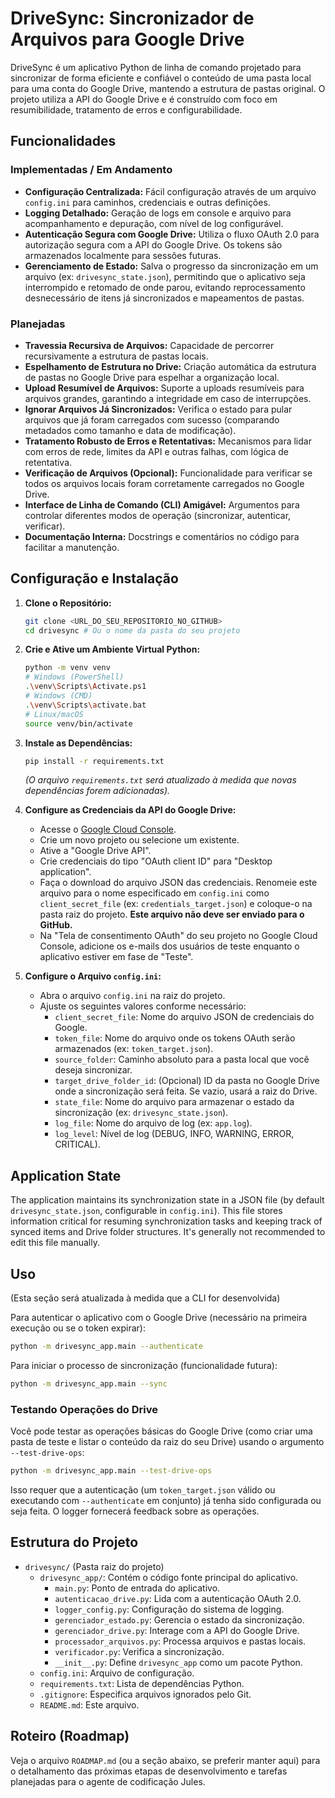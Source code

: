 # DriveSync: Sincronizador de Arquivos para Google Drive

DriveSync é um aplicativo Python de linha de comando projetado para sincronizar de forma eficiente e confiável o conteúdo de uma pasta local para uma conta do Google Drive, mantendo a estrutura de pastas original. O projeto utiliza a API do Google Drive e é construído com foco em resumibilidade, tratamento de erros e configurabilidade.

## Funcionalidades

### Implementadas / Em Andamento

* **Configuração Centralizada:** Fácil configuração através de um arquivo `config.ini` para caminhos, credenciais e outras definições.
* **Logging Detalhado:** Geração de logs em console e arquivo para acompanhamento e depuração, com nível de log configurável.
* **Autenticação Segura com Google Drive:** Utiliza o fluxo OAuth 2.0 para autorização segura com a API do Google Drive. Os tokens são armazenados localmente para sessões futuras.
* **Gerenciamento de Estado:** Salva o progresso da sincronização em um arquivo (ex: `drivesync_state.json`), permitindo que o aplicativo seja interrompido e retomado de onde parou, evitando reprocessamento desnecessário de itens já sincronizados e mapeamentos de pastas.

### Planejadas

* **Travessia Recursiva de Arquivos:** Capacidade de percorrer recursivamente a estrutura de pastas locais.
* **Espelhamento de Estrutura no Drive:** Criação automática da estrutura de pastas no Google Drive para espelhar a organização local.
* **Upload Resumível de Arquivos:** Suporte a uploads resumíveis para arquivos grandes, garantindo a integridade em caso de interrupções.
* **Ignorar Arquivos Já Sincronizados:** Verifica o estado para pular arquivos que já foram carregados com sucesso (comparando metadados como tamanho e data de modificação).
* **Tratamento Robusto de Erros e Retentativas:** Mecanismos para lidar com erros de rede, limites da API e outras falhas, com lógica de retentativa.
* **Verificação de Arquivos (Opcional):** Funcionalidade para verificar se todos os arquivos locais foram corretamente carregados no Google Drive.
* **Interface de Linha de Comando (CLI) Amigável:** Argumentos para controlar diferentes modos de operação (sincronizar, autenticar, verificar).
* **Documentação Interna:** Docstrings e comentários no código para facilitar a manutenção.

## Configuração e Instalação

1.  **Clone o Repositório:**
    ```bash
    git clone <URL_DO_SEU_REPOSITORIO_NO_GITHUB>
    cd drivesync # Ou o nome da pasta do seu projeto
    ```

2.  **Crie e Ative um Ambiente Virtual Python:**
    ```bash
    python -m venv venv
    # Windows (PowerShell)
    .\venv\Scripts\Activate.ps1
    # Windows (CMD)
    .\venv\Scripts\activate.bat
    # Linux/macOS
    source venv/bin/activate
    ```

3.  **Instale as Dependências:**
    ```bash
    pip install -r requirements.txt
    ```
    *(O arquivo `requirements.txt` será atualizado à medida que novas dependências forem adicionadas).*

4.  **Configure as Credenciais da API do Google Drive:**
    * Acesse o [Google Cloud Console](https://console.cloud.google.com/).
    * Crie um novo projeto ou selecione um existente.
    * Ative a "Google Drive API".
    * Crie credenciais do tipo "OAuth client ID" para "Desktop application".
    * Faça o download do arquivo JSON das credenciais. Renomeie este arquivo para o nome especificado em `config.ini` como `client_secret_file` (ex: `credentials_target.json`) e coloque-o na pasta raiz do projeto. **Este arquivo não deve ser enviado para o GitHub.**
    * Na "Tela de consentimento OAuth" do seu projeto no Google Cloud Console, adicione os e-mails dos usuários de teste enquanto o aplicativo estiver em fase de "Teste".

5.  **Configure o Arquivo `config.ini`:**
    * Abra o arquivo `config.ini` na raiz do projeto.
    * Ajuste os seguintes valores conforme necessário:
        * `client_secret_file`: Nome do arquivo JSON de credenciais do Google.
        * `token_file`: Nome do arquivo onde os tokens OAuth serão armazenados (ex: `token_target.json`).
        * `source_folder`: Caminho absoluto para a pasta local que você deseja sincronizar.
        * `target_drive_folder_id`: (Opcional) ID da pasta no Google Drive onde a sincronização será feita. Se vazio, usará a raiz do Drive.
        * `state_file`: Nome do arquivo para armazenar o estado da sincronização (ex: `drivesync_state.json`).
        * `log_file`: Nome do arquivo de log (ex: `app.log`).
        * `log_level`: Nível de log (DEBUG, INFO, WARNING, ERROR, CRITICAL).

## Application State

The application maintains its synchronization state in a JSON file (by default `drivesync_state.json`, configurable in `config.ini`). This file stores information critical for resuming synchronization tasks and keeping track of synced items and Drive folder structures. It's generally not recommended to edit this file manually.

## Uso

(Esta seção será atualizada à medida que a CLI for desenvolvida)

Para autenticar o aplicativo com o Google Drive (necessário na primeira execução ou se o token expirar):
```bash
python -m drivesync_app.main --authenticate
```

Para iniciar o processo de sincronização (funcionalidade futura):
```bash
python -m drivesync_app.main --sync
```

### Testando Operações do Drive

Você pode testar as operações básicas do Google Drive (como criar uma pasta de teste e listar o conteúdo da raiz do seu Drive) usando o argumento `--test-drive-ops`:

```bash
python -m drivesync_app.main --test-drive-ops
```
Isso requer que a autenticação (um `token_target.json` válido ou executando com `--authenticate` em conjunto) já tenha sido configurada ou seja feita. O logger fornecerá feedback sobre as operações.


## Estrutura do Projeto

* `drivesync/` (Pasta raiz do projeto)
    * `drivesync_app/`: Contém o código fonte principal do aplicativo.
        * `main.py`: Ponto de entrada do aplicativo.
        * `autenticacao_drive.py`: Lida com a autenticação OAuth 2.0.
        * `logger_config.py`: Configuração do sistema de logging.
        * `gerenciador_estado.py`: Gerencia o estado da sincronização.
        * `gerenciador_drive.py`: Interage com a API do Google Drive.
        * `processador_arquivos.py`: Processa arquivos e pastas locais.
        * `verificador.py`: Verifica a sincronização.
        * `__init__.py`: Define `drivesync_app` como um pacote Python.
    * `config.ini`: Arquivo de configuração.
    * `requirements.txt`: Lista de dependências Python.
    * `.gitignore`: Especifica arquivos ignorados pelo Git.
    * `README.md`: Este arquivo.

## Roteiro (Roadmap)

Veja o arquivo `ROADMAP.md` (ou a seção abaixo, se preferir manter aqui) para o detalhamento das próximas etapas de desenvolvimento e tarefas planejadas para o agente de codificação Jules.
